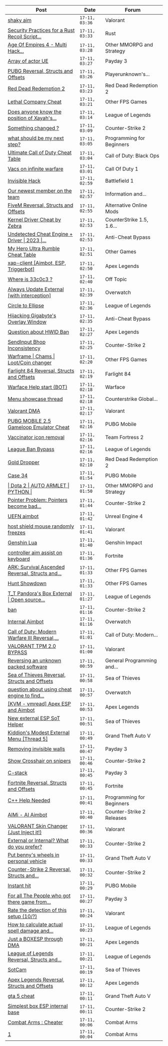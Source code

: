 |Post|Date|Forum|
|----|----|-----|
|[shaky aim](https://www.unknowncheats.me/forum/valorant/610914-shaky-aim.html)|`17-11, 03:36`|Valorant|
|[Security Practices for a Rust Recoil Script...](https://www.unknowncheats.me/forum/rust/610611-security-practices-rust-recoil-script-rcs.html)|`17-11, 03:33`|Rust|
|[Age Of Empires 4 - Multi Hack...](https://www.unknowncheats.me/forum/other-mmorpg-and-strategy/608205-age-empires-4-multi-hack-maphack-zoom-idle-alert-xbox-steam.html)|`17-11, 03:28`|Other MMORPG and Strategy|
|[Array of actor UE](https://www.unknowncheats.me/forum/payday-3-a/611263-array-actor-ue.html)|`17-11, 03:27`|Payday 3|
|[PUBG Reversal, Structs and Offsets](https://www.unknowncheats.me/forum/playerunknown-s-battlegrounds/214976-pubg-reversal-structs-offsets.html)|`17-11, 03:26`|Playerunknown's...|
|[Red Dead Redemption 2](https://www.unknowncheats.me/forum/red-dead-redemption-2-a/608783-red-dead-redemption-2-a.html)|`17-11, 03:23`|Red Dead Redemption 2|
|[Lethal Company Cheat](https://www.unknowncheats.me/forum/other-fps-games/609950-lethal-company-cheat.html)|`17-11, 03:21`|Other FPS Games|
|[Does anyone know the position of Xayah's...](https://www.unknowncheats.me/forum/league-of-legends/611262-position-xayahs-feathers.html)|`17-11, 03:14`|League of Legends|
|[Something changed ?](https://www.unknowncheats.me/forum/counter-strike-2-a/611261-changed.html)|`17-11, 03:09`|Counter-Strike 2|
|[what should be my next step?](https://www.unknowncheats.me/forum/programming-for-beginners/611259-step.html)|`17-11, 03:05`|Programming for Beginners|
|[Ultimate Call of Duty Cheat Table](https://www.unknowncheats.me/forum/call-of-duty-black-ops/510373-ultimate-call-duty-cheat-table.html)|`17-11, 03:04`|Call of Duty: Black Ops|
|[Vacs on infinite warfare](https://www.unknowncheats.me/forum/call-of-duty-1-a/611189-vacs-infinite-warfare.html)|`17-11, 03:01`|Call Of Duty 1|
|[Invisible Hack](https://www.unknowncheats.me/forum/battlefield-1-a/506016-invisible-hack.html)|`17-11, 02:59`|Battlefield 1|
|[Our newest member on the team](https://www.unknowncheats.me/forum/information-and-announcements/611257-team.html)|`17-11, 02:57`|Information and...|
|[FiveM Reversal, Structs and Offsets](https://www.unknowncheats.me/forum/alternative-online-mods/340232-fivem-reversal-structs-offsets.html)|`17-11, 02:55`|Alternative Online Mods|
|[Kernel Driver Cheat by Zebra](https://www.unknowncheats.me/forum/counterstrike-1-5-1-6-and-mods/610522-kernel-driver-cheat-zebra.html)|`17-11, 02:53`|CounterStrike 1.5, 1.6...|
|[Undetected Cheat Engine + Driver \| 2023 \|...](https://www.unknowncheats.me/forum/anti-cheat-bypass/504191-undetected-cheat-engine-driver-2023-bypass-anticheats-eac.html)|`17-11, 02:53`|Anti-Cheat Bypass|
|[My Hero Ultra Rumble Cheat Table](https://www.unknowncheats.me/forum/other-games/604426-hero-ultra-rumble-cheat-table.html)|`17-11, 02:51`|Other Games|
|[xap-client \[Aimbot, ESP, Triggerbot\]](https://www.unknowncheats.me/forum/apex-legends/606842-xap-client-aimbot-esp-triggerbot.html)|`17-11, 02:50`|Apex Legends|
|[Where is 33c0c3 ?](https://www.unknowncheats.me/forum/off-topic/606332-33c0c3.html)|`17-11, 02:40`|Off Topic|
|[Always Update External \[with interception\]](https://www.unknowncheats.me/forum/overwatch/582443-update-external-interception.html)|`17-11, 02:39`|Overwatch|
|[Circle to Ellipse](https://www.unknowncheats.me/forum/league-of-legends/611216-circle-ellipse.html)|`17-11, 02:36`|League of Legends|
|[Hijacking Gigabyte's Overlay Window](https://www.unknowncheats.me/forum/anti-cheat-bypass/598653-hijacking-gigabytes-overlay-window.html)|`17-11, 02:35`|Anti-Cheat Bypass|
|[Question about HWID Ban](https://www.unknowncheats.me/forum/apex-legends/611256-question-hwid-ban.html)|`17-11, 02:27`|Apex Legends|
|[SendInput Bhop Inconsistency](https://www.unknowncheats.me/forum/counter-strike-2-a/609480-sendinput-bhop-inconsistency.html)|`17-11, 02:25`|Counter-Strike 2|
|[Warframe \| Chams \| Loot/Coin changer](https://www.unknowncheats.me/forum/other-fps-games/600451-warframe-chams-loot-coin-changer.html)|`17-11, 02:20`|Other FPS Games|
|[Farlight 84 Reversal, Structs and Offsets](https://www.unknowncheats.me/forum/farlight-84-a/580566-farlight-84-reversal-structs-offsets.html)|`17-11, 02:19`|Farlight 84|
|[Warface Help start (BOT)](https://www.unknowncheats.me/forum/warface/611230-warface-help-start-bot.html)|`17-11, 02:18`|Warface|
|[Menu showcase thread](https://www.unknowncheats.me/forum/counterstrike-global-offensive/183111-menu-showcase-thread.html)|`17-11, 02:18`|Counterstrike Global...|
|[Valorant DMA](https://www.unknowncheats.me/forum/valorant/424639-valorant-dma.html)|`17-11, 02:17`|Valorant|
|[PUBG MOBILE 2.5 Gameloop Emulator Cheat](https://www.unknowncheats.me/forum/pubg-mobile/576303-pubg-mobile-2-5-gameloop-emulator-cheat.html)|`17-11, 02:16`|PUBG Mobile|
|[Vaccinator icon removal](https://www.unknowncheats.me/forum/team-fortress-2-a/611251-vaccinator-icon-removal.html)|`17-11, 02:16`|Team Fortress 2|
|[League Ban Bypass](https://www.unknowncheats.me/forum/league-of-legends/608038-league-ban-bypass.html)|`17-11, 02:16`|League of Legends|
|[Gold Dropper](https://www.unknowncheats.me/forum/red-dead-redemption-2-a/567212-gold-dropper.html)|`17-11, 02:10`|Red Dead Redemption 2|
|[Case 34](https://www.unknowncheats.me/forum/pubg-mobile/611213-34.html)|`17-11, 01:54`|PUBG Mobile|
|[\| Dota 2 \| AUTO ARMLET \| PYTHON \|](https://www.unknowncheats.me/forum/other-mmorpg-and-strategy/610610-dota-2-auto-armlet-python.html)|`17-11, 01:50`|Other MMORPG and Strategy|
|[Pointer Problem: Pointers become bad...](https://www.unknowncheats.me/forum/counter-strike-2-a/610711-pointer-pointers-bad-sometimes.html)|`17-11, 01:44`|Counter-Strike 2|
|[UEFN aimbot](https://www.unknowncheats.me/forum/unreal-engine-4-a/611250-uefn-aimbot.html)|`17-11, 01:42`|Unreal Engine 4|
|[host shield mouse randomly freezes](https://www.unknowncheats.me/forum/valorant/611249-host-shield-mouse-randomly-freezes.html)|`17-11, 01:41`|Valorant|
|[Genshin Lua](https://www.unknowncheats.me/forum/genshin-impact/600225-genshin-lua.html)|`17-11, 01:40`|Genshin Impact|
|[controller aim assist on keyboard](https://www.unknowncheats.me/forum/fortnite/610609-controller-aim-assist-keyboard.html)|`17-11, 01:36`|Fortnite|
|[ARK: Survival Ascended Reversal, Structs and...](https://www.unknowncheats.me/forum/other-fps-games/608333-ark-survival-ascended-reversal-structs-offsets.html)|`17-11, 01:33`|Other FPS Games|
|[Hunt Showdown](https://www.unknowncheats.me/forum/other-fps-games/350352-hunt-showdown.html)|`17-11, 01:33`|Other FPS Games|
|[T_T Pandora's Box External \| Open source...](https://www.unknowncheats.me/forum/league-of-legends/607822-t_t-pandoras-box-external-source-scripting-platform.html)|`17-11, 01:27`|League of Legends|
|[ban](https://www.unknowncheats.me/forum/counter-strike-2-a/611246-ban.html)|`17-11, 01:16`|Counter-Strike 2|
|[Internal Aimbot](https://www.unknowncheats.me/forum/overwatch/610551-internal-aimbot.html)|`17-11, 01:16`|Overwatch|
|[Call of Duty: Modern Warfare III Reversal,...](https://www.unknowncheats.me/forum/call-of-duty-modern-warfare-iii/605287-call-duty-modern-warfare-iii-reversal-structs-offsets.html)|`17-11, 01:01`|Call of Duty: Modern...|
|[VALORANT TPM 2.0 BYPASS](https://www.unknowncheats.me/forum/valorant/600020-valorant-tpm-2-0-bypass.html)|`17-11, 01:00`|Valorant|
|[Reversing an unknown packed software](https://www.unknowncheats.me/forum/general-programming-and-reversing/611244-reversing-unknown-packed-software.html)|`17-11, 00:59`|General Programming and...|
|[Sea of Thieves Reversal, Structs and Offsets](https://www.unknowncheats.me/forum/sea-of-thieves/278391-sea-thieves-reversal-structs-offsets.html)|`17-11, 00:58`|Sea of Thieves|
|[question about using cheat engine to find...](https://www.unknowncheats.me/forum/overwatch/611130-question-using-cheat-engine-addresses.html)|`17-11, 00:57`|Overwatch|
|[\[KVM - vmread\] Apex ESP and Aimbot](https://www.unknowncheats.me/forum/apex-legends/406426-kvm-vmread-apex-esp-aimbot.html)|`17-11, 00:53`|Apex Legends|
|[New external ESP SoT Helper](https://www.unknowncheats.me/forum/sea-of-thieves/581265-external-esp-sot-helper.html)|`17-11, 00:51`|Sea of Thieves|
|[Kiddion's Modest External Menu \[Thread 5\]](https://www.unknowncheats.me/forum/grand-theft-auto-v/576854-kiddions-modest-external-menu-thread-5-a.html)|`17-11, 00:49`|Grand Theft Auto V|
|[Removing invisible walls](https://www.unknowncheats.me/forum/payday-3-a/611148-removing-invisible-walls.html)|`17-11, 00:47`|Payday 3|
|[Show Crosshair on snipers](https://www.unknowncheats.me/forum/counter-strike-2-a/611092-crosshair-snipers.html)|`17-11, 00:46`|Counter-Strike 2|
|[C-stack](https://www.unknowncheats.me/forum/payday-3-a/611199-stack.html)|`17-11, 00:45`|Payday 3|
|[Fortnite Reversal, Structs and Offsets](https://www.unknowncheats.me/forum/fortnite/235061-fortnite-reversal-structs-offsets.html)|`17-11, 00:45`|Fortnite|
|[C++ Help Needed](https://www.unknowncheats.me/forum/programming-for-beginners/611157-help.html)|`17-11, 00:41`|Programming for Beginners|
|[AIMi - AI Aimbot](https://www.unknowncheats.me/forum/counter-strike-2-releases/609872-aimi-ai-aimbot.html)|`17-11, 00:40`|Counter-Strike 2 Releases|
|[VALORANT Skin Changer (Just Inject it!)](https://www.unknowncheats.me/forum/valorant/517551-valorant-skin-changer-inject.html)|`17-11, 00:36`|Valorant|
|[External or Internal? What do you prefer?](https://www.unknowncheats.me/forum/counter-strike-2-a/611242-external-internal-prefer.html)|`17-11, 00:33`|Counter-Strike 2|
|[Put benny's wheels in personal vehicle](https://www.unknowncheats.me/forum/grand-theft-auto-v/376369-bennys-wheels-personal-vehicle.html)|`17-11, 00:33`|Grand Theft Auto V|
|[Counter-Strike 2 Reversal, Structs and...](https://www.unknowncheats.me/forum/counter-strike-2-a/576077-counter-strike-2-reversal-structs-offsets.html)|`17-11, 00:32`|Counter-Strike 2|
|[Instant hit](https://www.unknowncheats.me/forum/pubg-mobile/611168-instant-hit.html)|`17-11, 00:29`|PUBG Mobile|
|[For all The People who got there game from...](https://www.unknowncheats.me/forum/payday-3-a/611229-people-game-onlinefixme.html)|`17-11, 00:27`|Payday 3|
|[Rate the detection of this setup (10/?)](https://www.unknowncheats.me/forum/valorant/611214-rate-detection-setup-10-a.html)|`17-11, 00:24`|Valorant|
|[How to calculate actual spell damage and...](https://www.unknowncheats.me/forum/league-of-legends/610523-calculate-actual-spell-damage-actual-physical-damage.html)|`17-11, 00:23`|League of Legends|
|[Just a BOXESP through DMA](https://www.unknowncheats.me/forum/apex-legends/607404-boxesp-dma.html)|`17-11, 00:21`|Apex Legends|
|[League of Legends Reversal, Structs and...](https://www.unknowncheats.me/forum/league-of-legends/310587-league-legends-reversal-structs-offsets.html)|`17-11, 00:21`|League of Legends|
|[SotCam](https://www.unknowncheats.me/forum/sea-of-thieves/580178-sotcam.html)|`17-11, 00:19`|Sea of Thieves|
|[Apex Legends Reversal, Structs and Offsets](https://www.unknowncheats.me/forum/apex-legends/319804-apex-legends-reversal-structs-offsets.html)|`17-11, 00:12`|Apex Legends|
|[gta 5 cheat](https://www.unknowncheats.me/forum/grand-theft-auto-v/607583-gta-5-cheat.html)|`17-11, 00:11`|Grand Theft Auto V|
|[Simplest box ESP internal base](https://www.unknowncheats.me/forum/counter-strike-2-a/611206-simplest-box-esp-internal-base.html)|`17-11, 00:11`|Counter-Strike 2|
|[Combat Arms : Cheater](https://www.unknowncheats.me/forum/combat-arms/611163-combat-arms-cheater.html)|`17-11, 00:06`|Combat Arms|
|[1](https://www.unknowncheats.me/forum/combat-arms/611224-1.html)|`17-11, 00:04`|Combat Arms|
